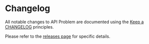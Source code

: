 # Changelog

All notable changes to API Problem are documented using the [Keep a CHANGELOG](http://keepachangelog.com/) principles.

Please refer to the [releases page](https://github.com/MontealegreLuis/api-problem/releases) for specific details.
